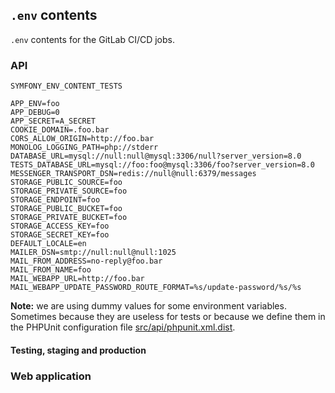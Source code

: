 ## `.env` contents

`.env` contents for the GitLab CI/CD jobs.

### API

`SYMFONY_ENV_CONTENT_TESTS`

```
APP_ENV=foo
APP_DEBUG=0
APP_SECRET=A_SECRET
COOKIE_DOMAIN=.foo.bar
CORS_ALLOW_ORIGIN=http://foo.bar
MONOLOG_LOGGING_PATH=php://stderr
DATABASE_URL=mysql://null:null@mysql:3306/null?server_version=8.0
TESTS_DATABASE_URL=mysql://foo:foo@mysql:3306/foo?server_version=8.0
MESSENGER_TRANSPORT_DSN=redis://null@null:6379/messages
STORAGE_PUBLIC_SOURCE=foo
STORAGE_PRIVATE_SOURCE=foo
STORAGE_ENDPOINT=foo
STORAGE_PUBLIC_BUCKET=foo
STORAGE_PRIVATE_BUCKET=foo
STORAGE_ACCESS_KEY=foo
STORAGE_SECRET_KEY=foo
DEFAULT_LOCALE=en
MAILER_DSN=smtp://null:null@null:1025
MAIL_FROM_ADDRESS=no-reply@foo.bar
MAIL_FROM_NAME=foo
MAIL_WEBAPP_URL=http://foo.bar
MAIL_WEBAPP_UPDATE_PASSWORD_ROUTE_FORMAT=%s/update-password/%s/%s
```

**Note:** we are using dummy values for some environment variables. Sometimes because they are useless for tests
or because we define them in the PHPUnit configuration file [src/api/phpunit.xml.dist](../../src/api/phpunit.xml.dist).

#### Testing, staging and production

### Web application